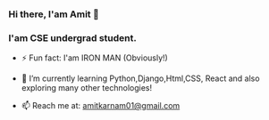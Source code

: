 ### Hi there, I'am Amit  👋

<!--
**AmitKarnam/AmitKarnam** is a ✨ _special_ ✨ repository because its `README.md` (this file) appears on your GitHub profile. -->

### I'am CSE undergrad student.

- ⚡ Fun fact: I'am IRON MAN (Obviously!)

- 🌱 I’m currently learning Python,Django,Html,CSS, React and also exploring many other technologies!

- 📫 Reach me at: amitkarnam01@gmail.com


